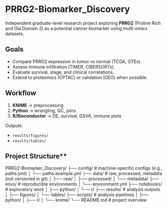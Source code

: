 # PRRG2-Biomarker_Discovery

Independent graduate-level research project exploring **PRRG2** 
(Proline Rich and Gla Domain 2) as a potential cancer biomarker 
using multi-omics datasets.

## Goals
- Compare PRRG2 expression in tumor vs normal (TCGA, GTEx).
- Assess immune infiltration (TIMER, CIBERSORTx).
- Evaluate survival, stage, and clinical correlations.
- Extend to proteomics (CPTAC) or validation (GEO) when possible.

## Workflow
1. **KNIME** → preprocessing
2. **Python** → wrangling, QC, joins
3. **R/Bioconductor** → DE, survival, GSVA, immune plots

Outputs:
- `results/figures/`
- `results/tables/`

## Project Structure**
PRRG2-Biomarker_Discovery/
├── config/ # machine-specific configs (e.g., paths.yml)
│ └── paths.example.yml
├── data/ # raw, processed, metadata (not versioned in git)
│ ├── raw/
│ ├── processed/
│ └── metadata/
├── envs/ # reproducible environments
│ └── environment.yml
├── notebooks/ # exploratory work
│ ├── python/
│ └── r/
├── results/ # analysis outputs
│ ├── figures/
│ └── tables/
├── scripts/ # analysis pipelines
│ ├── python/
│ ├── r/
│ └── knime/
└── README.md # project overview
